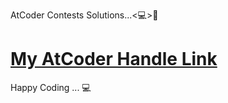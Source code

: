 AtCoder Contests Solutions...<💻>💞

# [My AtCoder Handle Link](https://atcoder.jp/users/101rror)

Happy Coding ... 💻
